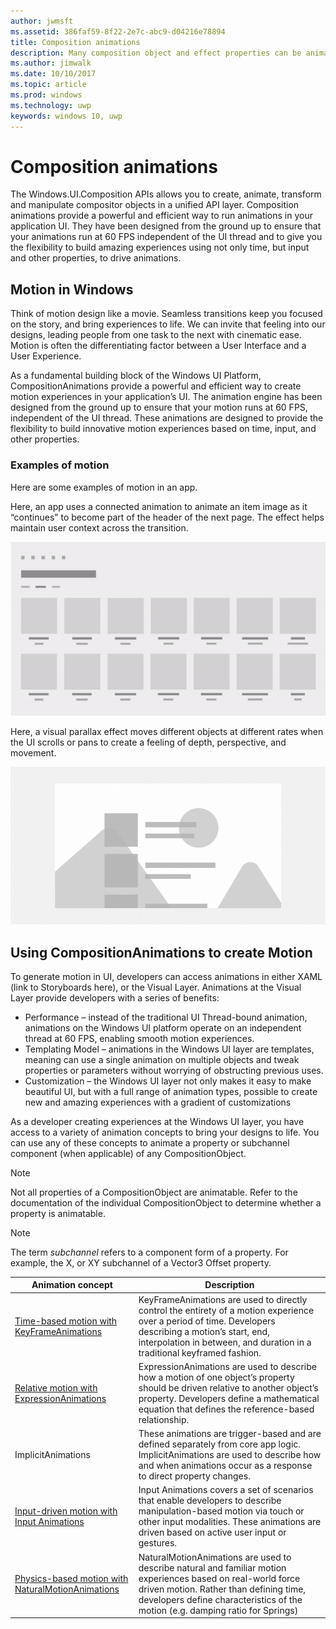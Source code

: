 ```yaml
---
author: jwmsft
ms.assetid: 386faf59-8f22-2e7c-abc9-d04216e78894
title: Composition animations
description: Many composition object and effect properties can be animated using key frame and expression animations allowing properties of a UI element to change over time or based on a calculation.
ms.author: jimwalk
ms.date: 10/10/2017
ms.topic: article
ms.prod: windows
ms.technology: uwp
keywords: windows 10, uwp
---
```

# Composition animations

The Windows.UI.Composition APIs allows you to create, animate, transform and manipulate compositor objects in a unified API layer. Composition animations provide a powerful and efficient way to run animations in your application UI. They have been designed from the ground up to ensure that your animations run at 60 FPS independent of the UI thread and to give you the flexibility to build amazing experiences using not only time, but input and other properties, to drive animations.

## Motion in Windows

Think of motion design like a movie. Seamless transitions keep you focused on the story, and bring experiences to life. We can invite that feeling into our designs, leading people from one task to the next with cinematic ease. Motion is often the differentiating factor between a User Interface and a User Experience.

As a fundamental building block of the Windows UI Platform, CompositionAnimations provide a powerful and efficient way to create motion experiences in your application’s UI. The animation engine has been designed from the ground up to ensure that your motion runs at 60 FPS, independent of the UI thread. These animations are designed to provide the flexibility to build innovative motion experiences based on time, input, and other properties.

### Examples of motion

Here are some examples of motion in an app.

Here, an app uses a connected animation to animate an item image as it “continues” to become part of the header of the next page. The effect helps maintain user context across the transition.

![An example of Connected Animation](images/animation/connected-animation-example.gif)

Here, a visual parallax effect moves different objects at different rates when the UI scrolls or pans to create a feeling of depth, perspective, and movement.

![An example of parallax with a list and background image](images/animation/parallax-example.gif)

## Using CompositionAnimations to create Motion

To generate motion in UI, developers can access animations in either XAML (link to Storyboards here), or the Visual Layer. Animations at the Visual Layer provide developers with a series of benefits:

- Performance – instead of the traditional UI Thread-bound animation, animations on the Windows UI platform operate on an independent thread at 60 FPS, enabling smooth motion experiences.
- Templating Model – animations in the Windows UI layer are templates, meaning can use a single animation on multiple objects and tweak properties or parameters without worrying of obstructing previous uses.
- Customization – the Windows UI layer not only makes it easy to make beautiful UI, but with a full range of animation types, possible to create new and amazing experiences with a gradient of customizations

As a developer creating experiences at the Windows UI layer, you have access to a variety of animation concepts to bring your designs to life. You can use any of these concepts to animate a property or subchannel component (when applicable) of any CompositionObject.

> [!NOTE]
> Not all properties of a CompositionObject are animatable. Refer to the documentation of the individual CompositionObject to determine whether a property is animatable.

> [!NOTE]
> The term _subchannel_ refers to a component form of a property. For example, the X, or XY subchannel of a Vector3 Offset property.

| Animation concept | Description |
| ----------------- | ----------- |
| [Time-based motion with KeyFrameAnimations](time-animations.md)  | KeyFrameAnimations are used to directly control the entirety of a motion experience over a period of time. Developers describing a motion’s start, end, interpolation in between, and duration in a traditional keyframed fashion. |
| [Relative motion with ExpressionAnimations](relation-animations.md)  | ExpressionAnimations are used to describe how a motion of one object’s property should be driven relative to another object’s property. Developers define a mathematical equation that defines the reference-based relationship. |
| ImplicitAnimations | These animations are trigger-based and are defined separately from core app logic. ImplicitAnimations are used to describe how and when animations occur as a response to direct property changes. |
| [Input-driven motion with Input Animations](input-driven-animations.md)  | Input Animations covers a set of scenarios that enable developers to describe manipulation-based motion via touch or other input modalities. These animations are driven based on active user input or gestures. |
| [Physics-based motion with NaturalMotionAnimations](natural-animations.md)  | NaturalMotionAnimations are used to describe natural and familiar motion experiences based on real-world force driven motion. Rather than defining time, developers define characteristics of the motion (e.g. damping ratio for Springs) |